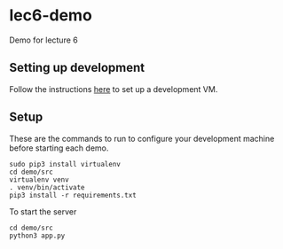 # lec6-demo
Demo for lecture 6

## Setting up development
Follow the instructions [here](https://github.com/appdev-courses/vm) to set up a development VM.

## Setup
These are the commands to run to configure your development machine before starting each demo.

    sudo pip3 install virtualenv
    cd demo/src
    virtualenv venv
    . venv/bin/activate
    pip3 install -r requirements.txt

To start the server

    cd demo/src
    python3 app.py
